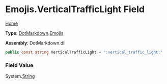 # Emojis\.VerticalTrafficLight Field

[Home](../../../README.md)

**Type**: [DotMarkdown](../../README.md)\.[Emojis](../README.md)

**Assembly**: DotMarkdown\.dll

```csharp
public const string VerticalTrafficLight = ":vertical_traffic_light:"
```

### Field Value

System\.[String](https://docs.microsoft.com/en-us/dotnet/api/system.string)